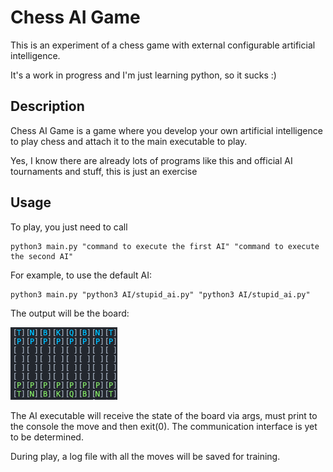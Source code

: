 # Chess AI Game

This is an experiment of a chess game with external configurable artificial intelligence.

It's a work in progress and I'm just learning python, so it sucks :)

## Description

Chess AI Game is a game where you develop your own artificial intelligence to play chess and attach it to the main
executable to play.

Yes, I know there are already lots of programs like this and official AI tournaments and stuff, this is just an exercise

## Usage

To play, you just need to call

```
python3 main.py "command to execute the first AI" "command to execute the second AI"
```

For example, to use the default AI:

```
python3 main.py "python3 AI/stupid_ai.py" "python3 AI/stupid_ai.py"
```

The output will be the board:

![Board](/images/preview.png "The board")

The AI executable will receive the state of the board via args, must print to the console the move and then exit(0). The
communication interface is yet to be determined.

During play, a log file with all the moves will be saved for training.
